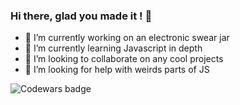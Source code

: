 ### Hi there, glad you made it ! 👋

- 🔭 I’m currently working on an electronic swear jar
- 🌱 I’m currently learning Javascript in depth
- 👯 I’m looking to collaborate on any cool projects
- 🤔 I’m looking for help with weirds parts of JS

![Codewars badge](https://www.codewars.com/users/louiiuol/badges/micro)

